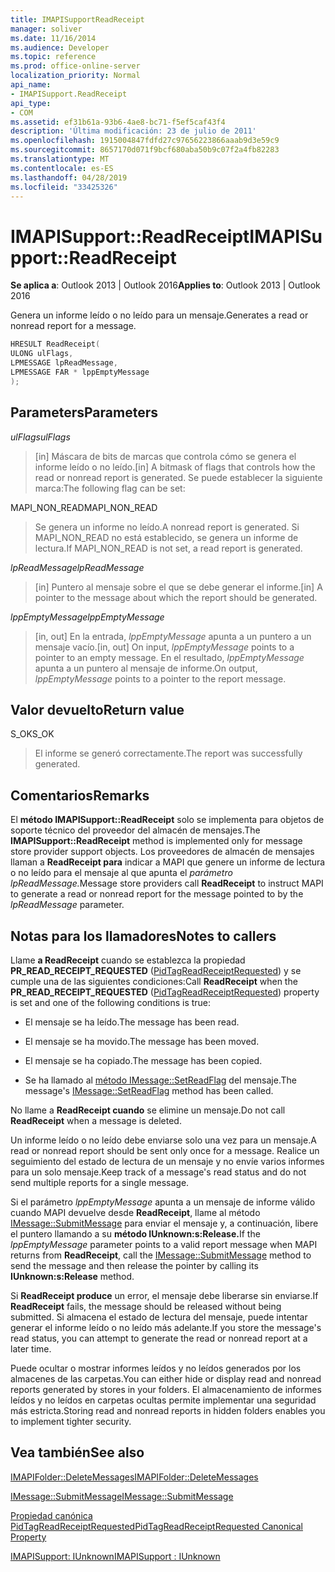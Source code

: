 ```yaml
---
title: IMAPISupportReadReceipt
manager: soliver
ms.date: 11/16/2014
ms.audience: Developer
ms.topic: reference
ms.prod: office-online-server
localization_priority: Normal
api_name:
- IMAPISupport.ReadReceipt
api_type:
- COM
ms.assetid: ef31b61a-93b6-4ae8-bc71-f5ef5caf43f4
description: 'Última modificación: 23 de julio de 2011'
ms.openlocfilehash: 1915004847fdfd27c97656223866aaab9d3e59c9
ms.sourcegitcommit: 8657170d071f9bcf680aba50b9c07f2a4fb82283
ms.translationtype: MT
ms.contentlocale: es-ES
ms.lasthandoff: 04/28/2019
ms.locfileid: "33425326"
---
```

# <a name="imapisupportreadreceipt"></a><span data-ttu-id="eb0f0-103">IMAPISupport::ReadReceipt</span><span class="sxs-lookup"><span data-stu-id="eb0f0-103">IMAPISupport::ReadReceipt</span></span>

  
  
<span data-ttu-id="eb0f0-104">**Se aplica a**: Outlook 2013 | Outlook 2016</span><span class="sxs-lookup"><span data-stu-id="eb0f0-104">**Applies to**: Outlook 2013 | Outlook 2016</span></span> 
  
<span data-ttu-id="eb0f0-105">Genera un informe leído o no leído para un mensaje.</span><span class="sxs-lookup"><span data-stu-id="eb0f0-105">Generates a read or nonread report for a message.</span></span>
  
```cpp
HRESULT ReadReceipt(
ULONG ulFlags,
LPMESSAGE lpReadMessage,
LPMESSAGE FAR * lppEmptyMessage
);
```

## <a name="parameters"></a><span data-ttu-id="eb0f0-106">Parameters</span><span class="sxs-lookup"><span data-stu-id="eb0f0-106">Parameters</span></span>

 <span data-ttu-id="eb0f0-107">_ulFlags_</span><span class="sxs-lookup"><span data-stu-id="eb0f0-107">_ulFlags_</span></span>
  
> <span data-ttu-id="eb0f0-108">[in] Máscara de bits de marcas que controla cómo se genera el informe leído o no leído.</span><span class="sxs-lookup"><span data-stu-id="eb0f0-108">[in] A bitmask of flags that controls how the read or nonread report is generated.</span></span> <span data-ttu-id="eb0f0-109">Se puede establecer la siguiente marca:</span><span class="sxs-lookup"><span data-stu-id="eb0f0-109">The following flag can be set:</span></span>
    
<span data-ttu-id="eb0f0-110">MAPI_NON_READ</span><span class="sxs-lookup"><span data-stu-id="eb0f0-110">MAPI_NON_READ</span></span> 
  
> <span data-ttu-id="eb0f0-111">Se genera un informe no leído.</span><span class="sxs-lookup"><span data-stu-id="eb0f0-111">A nonread report is generated.</span></span> <span data-ttu-id="eb0f0-112">Si MAPI_NON_READ no está establecido, se genera un informe de lectura.</span><span class="sxs-lookup"><span data-stu-id="eb0f0-112">If MAPI_NON_READ is not set, a read report is generated.</span></span>
    
 <span data-ttu-id="eb0f0-113">_lpReadMessage_</span><span class="sxs-lookup"><span data-stu-id="eb0f0-113">_lpReadMessage_</span></span>
  
> <span data-ttu-id="eb0f0-114">[in] Puntero al mensaje sobre el que se debe generar el informe.</span><span class="sxs-lookup"><span data-stu-id="eb0f0-114">[in] A pointer to the message about which the report should be generated.</span></span>
    
 <span data-ttu-id="eb0f0-115">_lppEmptyMessage_</span><span class="sxs-lookup"><span data-stu-id="eb0f0-115">_lppEmptyMessage_</span></span>
  
> <span data-ttu-id="eb0f0-116">[in, out] En la entrada,  _lppEmptyMessage_ apunta a un puntero a un mensaje vacío.</span><span class="sxs-lookup"><span data-stu-id="eb0f0-116">[in, out] On input,  _lppEmptyMessage_ points to a pointer to an empty message.</span></span> <span data-ttu-id="eb0f0-117">En el resultado,  _lppEmptyMessage_ apunta a un puntero al mensaje de informe.</span><span class="sxs-lookup"><span data-stu-id="eb0f0-117">On output,  _lppEmptyMessage_ points to a pointer to the report message.</span></span> 
    
## <a name="return-value"></a><span data-ttu-id="eb0f0-118">Valor devuelto</span><span class="sxs-lookup"><span data-stu-id="eb0f0-118">Return value</span></span>

<span data-ttu-id="eb0f0-119">S_OK</span><span class="sxs-lookup"><span data-stu-id="eb0f0-119">S_OK</span></span> 
  
> <span data-ttu-id="eb0f0-120">El informe se generó correctamente.</span><span class="sxs-lookup"><span data-stu-id="eb0f0-120">The report was successfully generated.</span></span>
    
## <a name="remarks"></a><span data-ttu-id="eb0f0-121">Comentarios</span><span class="sxs-lookup"><span data-stu-id="eb0f0-121">Remarks</span></span>

<span data-ttu-id="eb0f0-122">El **método IMAPISupport::ReadReceipt** solo se implementa para objetos de soporte técnico del proveedor del almacén de mensajes.</span><span class="sxs-lookup"><span data-stu-id="eb0f0-122">The **IMAPISupport::ReadReceipt** method is implemented only for message store provider support objects.</span></span> <span data-ttu-id="eb0f0-123">Los proveedores de almacén de mensajes llaman a **ReadReceipt para** indicar a MAPI que genere un informe de lectura o no leído para el mensaje al que apunta el _parámetro lpReadMessage._</span><span class="sxs-lookup"><span data-stu-id="eb0f0-123">Message store providers call **ReadReceipt** to instruct MAPI to generate a read or nonread report for the message pointed to by the  _lpReadMessage_ parameter.</span></span> 
  
## <a name="notes-to-callers"></a><span data-ttu-id="eb0f0-124">Notas para los llamadores</span><span class="sxs-lookup"><span data-stu-id="eb0f0-124">Notes to callers</span></span>

<span data-ttu-id="eb0f0-125">Llame **a ReadReceipt** cuando se establezca la propiedad **PR_READ_RECEIPT_REQUESTED** ([PidTagReadReceiptRequested](pidtagreadreceiptrequested-canonical-property.md)) y se cumple una de las siguientes condiciones:</span><span class="sxs-lookup"><span data-stu-id="eb0f0-125">Call **ReadReceipt** when the **PR_READ_RECEIPT_REQUESTED** ([PidTagReadReceiptRequested](pidtagreadreceiptrequested-canonical-property.md)) property is set and one of the following conditions is true:</span></span>
  
- <span data-ttu-id="eb0f0-126">El mensaje se ha leído.</span><span class="sxs-lookup"><span data-stu-id="eb0f0-126">The message has been read.</span></span>
    
- <span data-ttu-id="eb0f0-127">El mensaje se ha movido.</span><span class="sxs-lookup"><span data-stu-id="eb0f0-127">The message has been moved.</span></span>
    
- <span data-ttu-id="eb0f0-128">El mensaje se ha copiado.</span><span class="sxs-lookup"><span data-stu-id="eb0f0-128">The message has been copied.</span></span>
    
- <span data-ttu-id="eb0f0-129">Se ha llamado al [método IMessage::SetReadFlag](imessage-setreadflag.md) del mensaje.</span><span class="sxs-lookup"><span data-stu-id="eb0f0-129">The message's [IMessage::SetReadFlag](imessage-setreadflag.md) method has been called.</span></span> 
    
<span data-ttu-id="eb0f0-130">No llame a **ReadReceipt cuando** se elimine un mensaje.</span><span class="sxs-lookup"><span data-stu-id="eb0f0-130">Do not call **ReadReceipt** when a message is deleted.</span></span> 
  
<span data-ttu-id="eb0f0-131">Un informe leído o no leído debe enviarse solo una vez para un mensaje.</span><span class="sxs-lookup"><span data-stu-id="eb0f0-131">A read or nonread report should be sent only once for a message.</span></span> <span data-ttu-id="eb0f0-132">Realice un seguimiento del estado de lectura de un mensaje y no envíe varios informes para un solo mensaje.</span><span class="sxs-lookup"><span data-stu-id="eb0f0-132">Keep track of a message's read status and do not send multiple reports for a single message.</span></span>
  
<span data-ttu-id="eb0f0-133">Si el parámetro _lppEmptyMessage_ apunta a un mensaje de informe válido cuando MAPI devuelve desde **ReadReceipt**, llame al método [IMessage::SubmitMessage](imessage-submitmessage.md) para enviar el mensaje y, a continuación, libere el puntero llamando a su **método IUnknown:s:Release.**</span><span class="sxs-lookup"><span data-stu-id="eb0f0-133">If the  _lppEmptyMessage_ parameter points to a valid report message when MAPI returns from **ReadReceipt**, call the [IMessage::SubmitMessage](imessage-submitmessage.md) method to send the message and then release the pointer by calling its **IUnknown:s:Release** method.</span></span> 
  
<span data-ttu-id="eb0f0-134">Si **ReadReceipt produce** un error, el mensaje debe liberarse sin enviarse.</span><span class="sxs-lookup"><span data-stu-id="eb0f0-134">If **ReadReceipt** fails, the message should be released without being submitted.</span></span> <span data-ttu-id="eb0f0-135">Si almacena el estado de lectura del mensaje, puede intentar generar el informe leído o no leído más adelante.</span><span class="sxs-lookup"><span data-stu-id="eb0f0-135">If you store the message's read status, you can attempt to generate the read or nonread report at a later time.</span></span> 
  
<span data-ttu-id="eb0f0-136">Puede ocultar o mostrar informes leídos y no leídos generados por los almacenes de las carpetas.</span><span class="sxs-lookup"><span data-stu-id="eb0f0-136">You can either hide or display read and nonread reports generated by stores in your folders.</span></span> <span data-ttu-id="eb0f0-137">El almacenamiento de informes leídos y no leídos en carpetas ocultas permite implementar una seguridad más estricta.</span><span class="sxs-lookup"><span data-stu-id="eb0f0-137">Storing read and nonread reports in hidden folders enables you to implement tighter security.</span></span>
  
## <a name="see-also"></a><span data-ttu-id="eb0f0-138">Vea también</span><span class="sxs-lookup"><span data-stu-id="eb0f0-138">See also</span></span>



[<span data-ttu-id="eb0f0-139">IMAPIFolder::DeleteMessages</span><span class="sxs-lookup"><span data-stu-id="eb0f0-139">IMAPIFolder::DeleteMessages</span></span>](imapifolder-deletemessages.md)
  
[<span data-ttu-id="eb0f0-140">IMessage::SubmitMessage</span><span class="sxs-lookup"><span data-stu-id="eb0f0-140">IMessage::SubmitMessage</span></span>](imessage-submitmessage.md)
  
[<span data-ttu-id="eb0f0-141">Propiedad canónica PidTagReadReceiptRequested</span><span class="sxs-lookup"><span data-stu-id="eb0f0-141">PidTagReadReceiptRequested Canonical Property</span></span>](pidtagreadreceiptrequested-canonical-property.md)
  
[<span data-ttu-id="eb0f0-142">IMAPISupport: IUnknown</span><span class="sxs-lookup"><span data-stu-id="eb0f0-142">IMAPISupport : IUnknown</span></span>](imapisupportiunknown.md)

